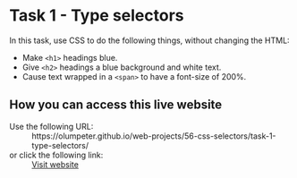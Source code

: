 # Task 1 - Type selectors

In this task, use CSS to do the following things, without changing the HTML: 
- Make <code>&lt;h1&gt;</code> headings blue.
- Give <code>&lt;h2&gt;</code> headings a blue background and white text.
- Cause text wrapped in a <code>&lt;span&gt;</code> to have a font-size of 200%.

## How you can access this live website

<dl>
  Use the following URL:
  <dd>
    https://olumpeter.github.io/web-projects/56-css-selectors/task-1-type-selectors/
  </dd>
  or click the following link:
  <dd>
    <a href="https://olumpeter.github.io/web-projects/56-css-selectors/task-1-type-selectors/">Visit website</a>
  </dd>
</dl>
